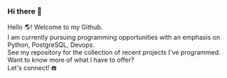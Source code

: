 ### Hi there 👋

<!--
**brentjand/brentjand** is a ✨ _special_ ✨ repository because its `README.md` (this file) appears on your GitHub profile.

Here are some ideas to get you started:

- 🔭 I’m currently working on ...
- 🌱 I’m currently learning ...
- 👯 I’m looking to collaborate on ...
- 🤔 I’m looking for help with ...
- 💬 Ask me about ...
- 📫 How to reach me: ...
- 😄 Pronouns: ...
- ⚡ Fun fact: ...
-->
Hello :earth_americas:! Welcome to my Github. <br>
I am currently pursuing programming opportunities with an emphasis on Python, PostgreSQL, Devops. <br>
See my repository for the collection of recent projects I've programmed. <br>
Want to know more of what I have to offer? <br>
Let's connect! :phone:
